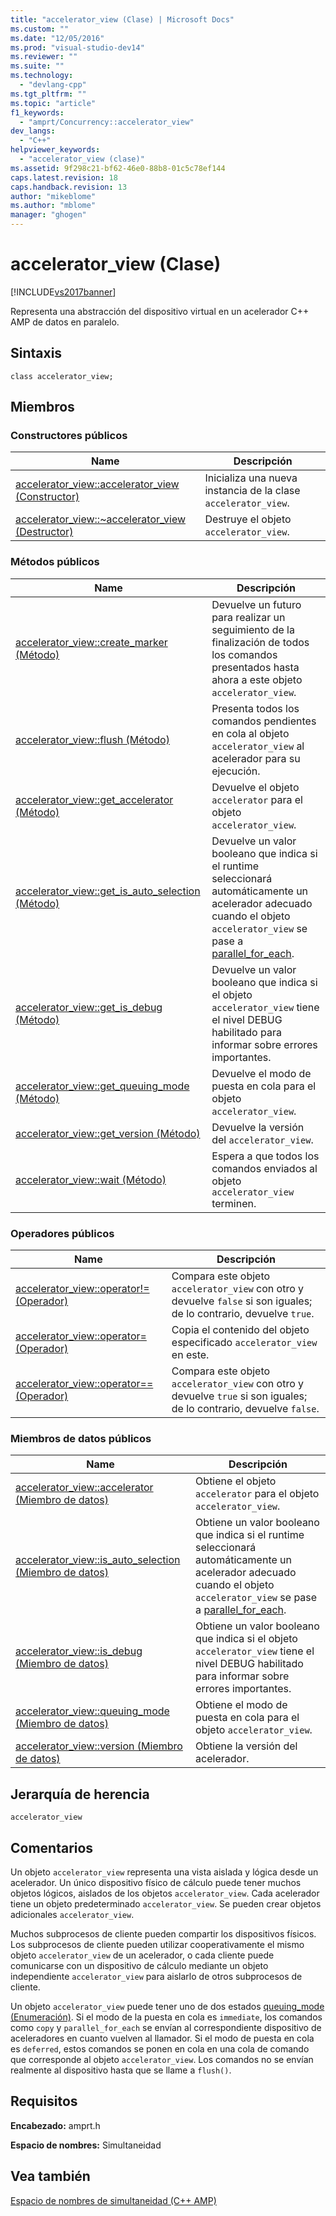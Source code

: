 ```yaml
---
title: "accelerator_view (Clase) | Microsoft Docs"
ms.custom: ""
ms.date: "12/05/2016"
ms.prod: "visual-studio-dev14"
ms.reviewer: ""
ms.suite: ""
ms.technology: 
  - "devlang-cpp"
ms.tgt_pltfrm: ""
ms.topic: "article"
f1_keywords: 
  - "amprt/Concurrency::accelerator_view"
dev_langs: 
  - "C++"
helpviewer_keywords: 
  - "accelerator_view (clase)"
ms.assetid: 9f298c21-bf62-46e0-88b8-01c5c78ef144
caps.latest.revision: 18
caps.handback.revision: 13
author: "mikeblome"
ms.author: "mblome"
manager: "ghogen"
---
```

# accelerator_view (Clase)
[!INCLUDE[vs2017banner](../../../assembler/inline/includes/vs2017banner.md)]

Representa una abstracción del dispositivo virtual en un acelerador C\+\+ AMP de datos en paralelo.  
  
## Sintaxis  
  
```  
class accelerator_view;  
```  
  
## Miembros  
  
### Constructores públicos  
  
|Name|Descripción|  
|----------|-----------------|  
|[accelerator\_view::accelerator\_view \(Constructor\)](../Topic/accelerator_view::accelerator_view%20Constructor.md)|Inicializa una nueva instancia de la clase `accelerator_view`.|  
|[accelerator\_view::~accelerator\_view \(Destructor\)](../Topic/accelerator_view::~accelerator_view%20Destructor.md)|Destruye el objeto `accelerator_view`.|  
  
### Métodos públicos  
  
|Name|Descripción|  
|----------|-----------------|  
|[accelerator\_view::create\_marker \(Método\)](../Topic/accelerator_view::create_marker%20Method.md)|Devuelve un futuro para realizar un seguimiento de la finalización de todos los comandos presentados hasta ahora a este objeto `accelerator_view`.|  
|[accelerator\_view::flush \(Método\)](../Topic/accelerator_view::flush%20Method.md)|Presenta todos los comandos pendientes en cola al objeto `accelerator_view` al acelerador para su ejecución.|  
|[accelerator\_view::get\_accelerator \(Método\)](../Topic/accelerator_view::get_accelerator%20Method.md)|Devuelve el objeto `accelerator` para el objeto `accelerator_view`.|  
|[accelerator\_view::get\_is\_auto\_selection \(Método\)](../Topic/accelerator_view::get_is_auto_selection%20Method.md)|Devuelve un valor booleano que indica si el runtime seleccionará automáticamente un acelerador adecuado cuando el objeto `accelerator_view` se pase a [parallel\_for\_each](../Topic/parallel_for_each%20Function%20\(C++%20AMP\).md).|  
|[accelerator\_view::get\_is\_debug \(Método\)](../Topic/accelerator_view::get_is_debug%20Method.md)|Devuelve un valor booleano que indica si el objeto `accelerator_view` tiene el nivel DEBUG habilitado para informar sobre errores importantes.|  
|[accelerator\_view::get\_queuing\_mode \(Método\)](../Topic/accelerator_view::get_queuing_mode%20Method.md)|Devuelve el modo de puesta en cola para el objeto `accelerator_view`.|  
|[accelerator\_view::get\_version \(Método\)](../Topic/accelerator_view::get_version%20Method.md)|Devuelve la versión del `accelerator_view`.|  
|[accelerator\_view::wait \(Método\)](../Topic/accelerator_view::wait%20Method.md)|Espera a que todos los comandos enviados al objeto `accelerator_view` terminen.|  
  
### Operadores públicos  
  
|Name|Descripción|  
|----------|-----------------|  
|[accelerator\_view::operator\!\= \(Operador\)](../Topic/accelerator_view::operator!=%20Operator.md)|Compara este objeto `accelerator_view` con otro y devuelve `false` si son iguales; de lo contrario, devuelve `true`.|  
|[accelerator\_view::operator\= \(Operador\)](../Topic/accelerator_view::operator=%20Operator.md)|Copia el contenido del objeto especificado `accelerator_view` en este.|  
|[accelerator\_view::operator\=\= \(Operador\)](../Topic/accelerator_view::operator==%20Operator.md)|Compara este objeto `accelerator_view` con otro y devuelve `true` si son iguales; de lo contrario, devuelve `false`.|  
  
### Miembros de datos públicos  
  
|Name|Descripción|  
|----------|-----------------|  
|[accelerator\_view::accelerator \(Miembro de datos\)](../Topic/accelerator_view::accelerator%20Data%20Member.md)|Obtiene el objeto `accelerator` para el objeto `accelerator_view`.|  
|[accelerator\_view::is\_auto\_selection \(Miembro de datos\)](../Topic/accelerator_view::is_auto_selection%20Data%20Member.md)|Obtiene un valor booleano que indica si el runtime seleccionará automáticamente un acelerador adecuado cuando el objeto `accelerator_view` se pase a [parallel\_for\_each](../Topic/parallel_for_each%20Function%20\(C++%20AMP\).md).|  
|[accelerator\_view::is\_debug \(Miembro de datos\)](../Topic/accelerator_view::is_debug%20Data%20Member.md)|Obtiene un valor booleano que indica si el objeto `accelerator_view` tiene el nivel DEBUG habilitado para informar sobre errores importantes.|  
|[accelerator\_view::queuing\_mode \(Miembro de datos\)](../Topic/accelerator_view::queuing_mode%20Data%20Member.md)|Obtiene el modo de puesta en cola para el objeto `accelerator_view`.|  
|[accelerator\_view::version \(Miembro de datos\)](../Topic/accelerator_view::version%20Data%20Member.md)|Obtiene la versión del acelerador.|  
  
## Jerarquía de herencia  
 `accelerator_view`  
  
## Comentarios  
 Un objeto `accelerator_view` representa una vista aislada y lógica desde un acelerador.  Un único dispositivo físico de cálculo puede tener muchos objetos lógicos, aislados de los objetos `accelerator_view`.  Cada acelerador tiene un objeto predeterminado `accelerator_view`.  Se pueden crear objetos adicionales `accelerator_view`.  
  
 Muchos subprocesos de cliente pueden compartir los dispositivos físicos.  Los subprocesos de cliente pueden utilizar cooperativamente el mismo objeto `accelerator_view` de un acelerador, o cada cliente puede comunicarse con un dispositivo de cálculo mediante un objeto independiente `accelerator_view` para aislarlo de otros subprocesos de cliente.  
  
 Un objeto `accelerator_view` puede tener uno de dos estados [queuing\_mode \(Enumeración\)](../../../parallel/amp/reference/queuing-mode-enumeration.md).  Si el modo de la puesta en cola es `immediate`, los comandos como `copy` y `parallel_for_each` se envían al correspondiente dispositivo de aceleradores en cuanto vuelven al llamador.  Si el modo de puesta en cola es `deferred`, estos comandos se ponen en cola en una cola de comando que corresponde al objeto `accelerator_view`.  Los comandos no se envían realmente al dispositivo hasta que se llame a `flush()`.  
  
## Requisitos  
 **Encabezado:** amprt.h  
  
 **Espacio de nombres:** Simultaneidad  
  
## Vea también  
 [Espacio de nombres de simultaneidad \(C\+\+ AMP\)](../../../parallel/amp/reference/concurrency-namespace-cpp-amp.md)